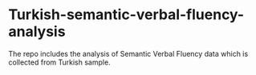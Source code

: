 # Turkish-semantic-verbal-fluency-analysis
The repo includes the analysis of Semantic Verbal Fluency data which is collected from Turkish sample.

